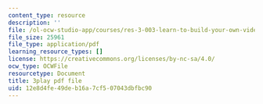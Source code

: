 ```yaml
---
content_type: resource
description: ''
file: /ol-ocw-studio-app/courses/res-3-003-learn-to-build-your-own-videogame-with-the-unity-game-engine-and-microsoft-kinect-january-iap-2017/12e8d4fe49deb16a7cf507043dbfbc90_apbCAHH7Ml4.pdf
file_size: 25961
file_type: application/pdf
learning_resource_types: []
license: https://creativecommons.org/licenses/by-nc-sa/4.0/
ocw_type: OCWFile
resourcetype: Document
title: 3play pdf file
uid: 12e8d4fe-49de-b16a-7cf5-07043dbfbc90
---
```


